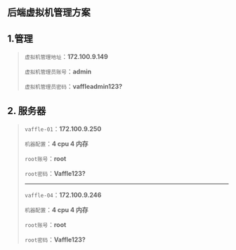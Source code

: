 ## 后端虚拟机管理方案

## 1.管理

> `虚拟机管理地址`：**172.100.9.149**
>
> `虚拟机管理员账号`：**admin**
>
> `虚拟机管理员密码`：**vaffleadmin123?**

## 2. 服务器
> `vaffle-01`：**172.100.9.250**
>
> `机器配置`：**4 cpu 4 内存**
>
> `root账号`：**root**
>
> `root密码`：**Vaffle123?**
>
> ------
>
> `vaffle-04`：**172.100.9.246**
>
> `机器配置`：**4 cpu 4 内存**
>
> `root账号`：**root**
>
> `root密码`：**Vaffle123?**


